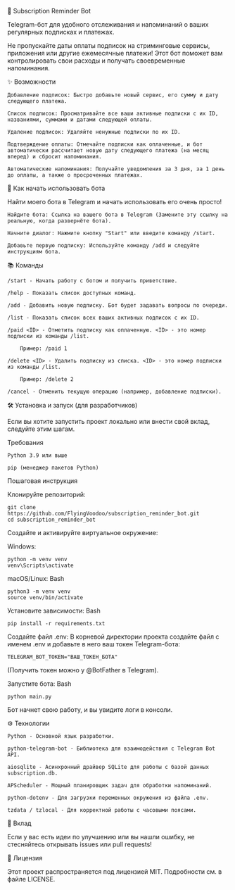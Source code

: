 🤖 Subscription Reminder Bot

Telegram-бот для удобного отслеживания и напоминаний о ваших регулярных подписках и платежах.

Не пропускайте даты оплаты подписок на стриминговые сервисы, приложения или другие ежемесячные платежи! Этот бот поможет вам контролировать свои расходы и получать своевременные напоминания.

✨ Возможности

    Добавление подписок: Быстро добавьте новый сервис, его сумму и дату следующего платежа.

    Список подписок: Просматривайте все ваши активные подписки с их ID, названиями, суммами и датами следующей оплаты.

    Удаление подписок: Удаляйте ненужные подписки по их ID.

    Подтверждение оплаты: Отмечайте подписки как оплаченные, и бот автоматически рассчитает новую дату следующего платежа (на месяц вперед) и сбросит напоминания.

    Автоматические напоминания: Получайте уведомления за 3 дня, за 1 день до оплаты, а также о просроченных платежах.

🚀 Как начать использовать бота

Найти моего бота в Telegram и начать использовать его очень просто!

    Найдите бота: Ссылка на вашего бота в Telegram (Замените эту ссылку на реальную, когда развернёте бота).

    Начните диалог: Нажмите кнопку "Start" или введите команду /start.

    Добавьте первую подписку: Используйте команду /add и следуйте инструкциям бота.

📚 Команды

    /start - Начать работу с ботом и получить приветствие.

    /help - Показать список доступных команд.

    /add - Добавить новую подписку. Бот будет задавать вопросы по очереди.

    /list - Показать список всех ваших активных подписок с их ID.

    /paid <ID> - Отметить подписку как оплаченную. <ID> - это номер подписки из команды /list.

        Пример: /paid 1

    /delete <ID> - Удалить подписку из списка. <ID> - это номер подписки из команды /list.

        Пример: /delete 2

    /cancel - Отменить текущую операцию (например, добавление подписки).

🛠️ Установка и запуск (для разработчиков)

Если вы хотите запустить проект локально или внести свой вклад, следуйте этим шагам.

Требования

    Python 3.9 или выше

    pip (менеджер пакетов Python)

Пошаговая инструкция

Клонируйте репозиторий:

    git clone https://github.com/FlyingVoodoo/subscription_reminder_bot.git
    cd subscription_reminder_bot

Создайте и активируйте виртуальное окружение:

Windows:

    python -m venv venv
    venv\Scripts\activate

macOS/Linux:
Bash

    python3 -m venv venv
    source venv/bin/activate

Установите зависимости:
Bash

    pip install -r requirements.txt

Создайте файл .env:
В корневой директории проекта создайте файл с именем .env и добавьте в него ваш токен Telegram-бота:

    TELEGRAM_BOT_TOKEN="ВАШ_ТОКЕН_БОТА"

(Получить токен можно у @BotFather в Telegram).

Запустите бота:
Bash

    python main.py

Бот начнет свою работу, и вы увидите логи в консоли.

⚙️ Технологии

    Python - Основной язык разработки.

    python-telegram-bot - Библиотека для взаимодействия с Telegram Bot API.

    aiosqlite - Асинхронный драйвер SQLite для работы с базой данных subscription.db.

    APScheduler - Мощный планировщик задач для обработки напоминаний.

    python-dotenv - Для загрузки переменных окружения из файла .env.

    tzdata / tzlocal - Для корректной работы с часовыми поясами.

🤝 Вклад

Если у вас есть идеи по улучшению или вы нашли ошибку, не стесняйтесь открывать issues или pull requests!

📄 Лицензия

Этот проект распространяется под лицензией MIT. Подробности см. в файле LICENSE.